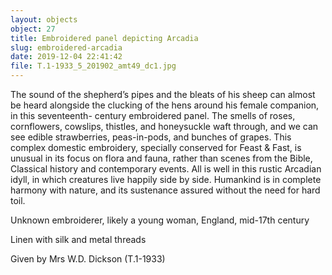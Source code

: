 ```yaml
---
layout: objects
object: 27
title: Embroidered panel depicting Arcadia
slug: embroidered-arcadia
date: 2019-12-04 22:41:42
file: T.1-1933_5_201902_amt49_dc1.jpg
---
```

The sound of the shepherd’s pipes and the bleats of his sheep can almost be heard alongside the clucking of the hens around his female companion, in this seventeenth- century embroidered panel. The smells of roses, cornflowers, cowslips, thistles, and honeysuckle waft through, and we can see  edible strawberries, peas-in-pods, and bunches  of grapes. This complex domestic embroidery, specially conserved for Feast &amp; Fast, is unusual in its focus on flora and fauna, rather than scenes from the Bible, Classical history and contemporary events. All is well in this rustic Arcadian idyll, in which creatures live happily side by side. Humankind is in complete harmony with nature, and its sustenance assured without the need for hard toil.  

Unknown embroiderer, likely a young woman, England, mid-17th century  

Linen with silk and metal threads  

Given by Mrs W.D. Dickson (T.1-1933)

